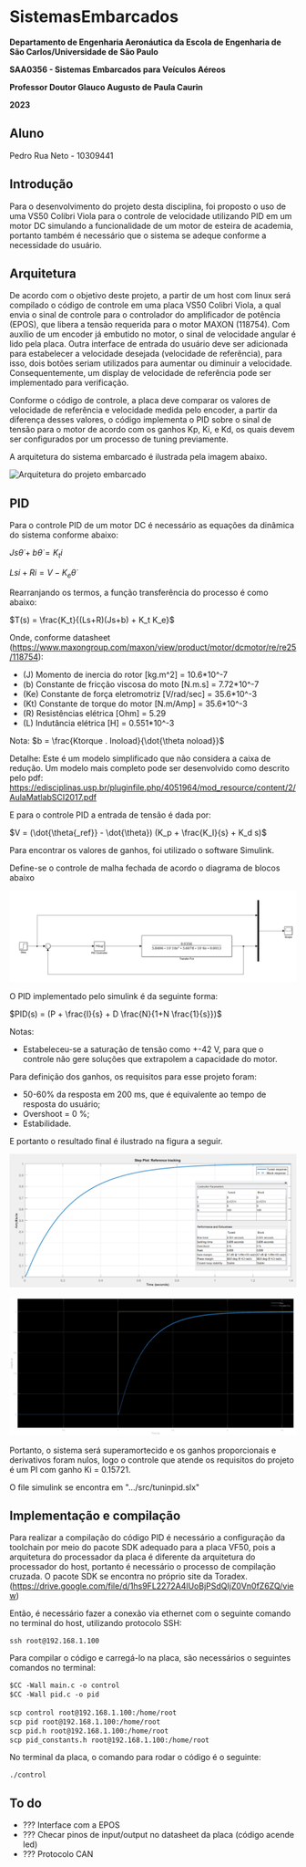 # SistemasEmbarcados

**Departamento de Engenharia Aeronáutica da Escola de Engenharia de São Carlos/Universidade de São Paulo**

**SAA0356 - Sistemas Embarcados para Veículos Aéreos**

**Professor Doutor Glauco Augusto de Paula Caurin**

**2023**

## Aluno

Pedro Rua Neto - 10309441

## Introdução
Para o desenvolvimento do projeto desta disciplina, foi proposto o uso de uma VS50 Colibri Viola para o controle de velocidade utilizando PID em um motor DC simulando a funcionalidade de um motor de esteira de academia, portanto também é necessário que o sistema se adeque conforme a necessidade do usuário.

## Arquitetura
De acordo com o objetivo deste projeto, a partir de um host com linux será compilado o código de controle em uma placa VS50 Colibri Viola, a qual envia o sinal de controle para o controlador do amplificador de potência (EPOS), que libera a tensão requerida para o motor MAXON (118754). Com auxílio de um encoder já embutido no motor, o sinal de velocidade angular é lido pela placa. Outra interface de entrada do usuário deve ser adicionada para estabelecer a velocidade desejada (velocidade de referência), para isso, dois botões seriam utilizados para aumentar ou diminuir a velocidade. Consequentemente, um display de velocidade de referência pode ser implementado para verificação.

Conforme o código de controle, a placa deve comparar os valores de velocidade de referência e velocidade medida pelo encoder, a partir da diferença desses valores, o código implementa o PID sobre o sinal de tensão para o motor de acordo com os ganhos Kp, Ki, e Kd, os quais devem ser configurados por um processo de tuning previamente.

A arquitetura do sistema embarcado é ilustrada pela imagem abaixo.

![Arquitetura do projeto embarcado](https://i.ibb.co/vX0XfNx/imagem-2024-01-03-202929061.png)

## PID
Para o controle PID de um motor DC é necessário as equações da dinâmica do sistema conforme abaixo:

$Js\dot{\theta} + b\dot{\theta} = K_t i$

$Lsi + Ri = V - K_e \dot{\theta}$

Rearranjando os termos, a função transferência do processo é como abaixo:

$T(s) = \frac{K_t}{(Ls+R)(Js+b) + K_t K_e}$

Onde, conforme datasheet (https://www.maxongroup.com/maxon/view/product/motor/dcmotor/re/re25/118754):

* (J) Momento de inercia do rotor [kg.m^2] = 10.6*10^-7
* (b) Constante de fricção viscosa do moto [N.m.s] = 7.72*10^-7
* (Ke) Constante de força eletromotriz [V/rad/sec] = 35.6*10^-3
* (Kt) Constante de torque do motor [N.m/Amp] = 35.6*10^-3
* (R) Resistências elétrica [Ohm] = 5.29
* (L) Indutância elétrica [H] = 0.551*10^-3

Nota: 
$b = \frac{Ktorque . Inoload}{\dot{\theta noload}}$

Detalhe: Este é um modelo simplificado que não considera a caixa de redução. Um modelo mais completo pode ser desenvolvido como descrito pelo pdf: https://edisciplinas.usp.br/pluginfile.php/4051964/mod_resource/content/2/AulaMatlabSCI2017.pdf

E para o controle PID a entrada de tensão é dada por:

$V = (\dot{\theta{_ref}} - \dot{\theta}) (K_p + \frac{K_I}{s} + K_d s)$

Para encontrar os valores de ganhos, foi utilizado o software Simulink.

Define-se o controle de malha fechada de acordo o diagrama de blocos abaixo

![Diagrama de blocos - PID Malha Fechada](https://github.com/RuaPedroNeto/SistemasEmbarcados/blob/main/docs/images/ClosedLoop.png)

O PID implementado pelo simulink é da seguinte forma:

$PID(s) = (P + \frac{I}{s} + D \frac{N}{1+N \frac{1}{s}})$

Notas: 
* Estabeleceu-se a saturação de tensão como +-42 V, para que o controle não gere soluções que extrapolem a capacidade do motor.

Para definição dos ganhos, os requisitos para esse projeto foram:
* 50-60% da resposta em 200 ms, que é equivalente ao tempo de resposta do usuário;
* Overshoot = 0 %;
* Estabilidade.

E portanto o resultado final é ilustrado na figura a seguir.

![Tuning PID - Simulink](https://github.com/RuaPedroNeto/SistemasEmbarcados/blob/main/docs/images/tuningpid.png)

![Resultado final - Resposta do motor com controle PI a entrada step unitário](https://github.com/RuaPedroNeto/SistemasEmbarcados/blob/main/docs/images/response.jpg)

Portanto, o sistema será superamortecido e os ganhos proporcionais e derivativos foram nulos, logo o controle que atende os requisitos do projeto é um PI com ganho Ki = 0.15721.

O file simulink se encontra em ".../src/tuninpid.slx"

## Implementação e compilação

Para realizar a compilação do código PID é necessário a configuração da toolchain por meio do pacote SDK adequado para a placa VF50, pois a arquitetura do processador da placa é diferente da arquitetura do processador do host, portanto é necessário o processo de compilação cruzada. O pacote SDK se encontra no próprio site da Toradex. (https://drive.google.com/file/d/1hs9FL2272A4lUoBjPSdQIjZ0Vn0fZ6ZQ/view)

Então, é necessário fazer a conexão via ethernet com o seguinte comando no terminal do host, utilizando protocolo SSH:

```
ssh root@192.168.1.100
```

Para compilar o código e carregá-lo na placa, são necessários o seguintes comandos no terminal:

```
$CC -Wall main.c -o control
$CC -Wall pid.c -o pid

scp control root@192.168.1.100:/home/root
scp pid root@192.168.1.100:/home/root
scp pid.h root@192.168.1.100:/home/root
scp pid_constants.h root@192.168.1.100:/home/root
```

No terminal da placa, o comando para rodar o código é o seguinte:

```
./control
```

## To do

- ??? Interface com a EPOS
- ??? Checar pinos de input/output no datasheet da placa (código acende led)
- ??? Protocolo CAN

